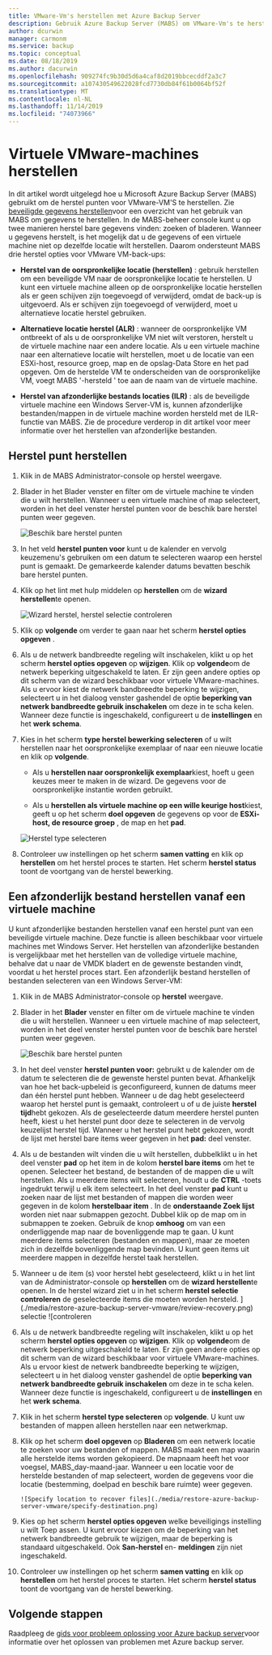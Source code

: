 ```yaml
---
title: VMware-Vm's herstellen met Azure Backup Server
description: Gebruik Azure Backup Server (MABS) om VMware-Vm's te herstellen die worden uitgevoerd op een VMware vCenter/ESXi-server.
author: dcurwin
manager: carmonm
ms.service: backup
ms.topic: conceptual
ms.date: 08/18/2019
ms.author: dacurwin
ms.openlocfilehash: 909274fc9b30d5d6a4caf8d2019bbcecddf2a3c7
ms.sourcegitcommit: a107430549622028fcd7730db84f61b0064bf52f
ms.translationtype: MT
ms.contentlocale: nl-NL
ms.lasthandoff: 11/14/2019
ms.locfileid: "74073966"
---
```

# <a name="restore-vmware-virtual-machines"></a>Virtuele VMware-machines herstellen

In dit artikel wordt uitgelegd hoe u Microsoft Azure Backup Server (MABS) gebruikt om de herstel punten voor VMware-VM'S te herstellen. Zie [beveiligde gegevens herstellen](https://docs.microsoft.com/azure/backup/backup-azure-alternate-dpm-server)voor een overzicht van het gebruik van MABS om gegevens te herstellen. In de MABS-beheer console kunt u op twee manieren herstel bare gegevens vinden: zoeken of bladeren. Wanneer u gegevens herstelt, is het mogelijk dat u de gegevens of een virtuele machine niet op dezelfde locatie wilt herstellen. Daarom ondersteunt MABS drie herstel opties voor VMware VM-back-ups:

* **Herstel van de oorspronkelijke locatie (herstellen)** : gebruik herstellen om een beveiligde VM naar de oorspronkelijke locatie te herstellen. U kunt een virtuele machine alleen op de oorspronkelijke locatie herstellen als er geen schijven zijn toegevoegd of verwijderd, omdat de back-up is uitgevoerd. Als er schijven zijn toegevoegd of verwijderd, moet u alternatieve locatie herstel gebruiken.

* **Alternatieve locatie herstel (ALR)** : wanneer de oorspronkelijke VM ontbreekt of als u de oorspronkelijke VM niet wilt verstoren, herstelt u de virtuele machine naar een andere locatie. Als u een virtuele machine naar een alternatieve locatie wilt herstellen, moet u de locatie van een ESXi-host, resource groep, map en de opslag-Data Store en het pad opgeven. Om de herstelde VM te onderscheiden van de oorspronkelijke VM, voegt MABS '-hersteld ' toe aan de naam van de virtuele machine.

* **Herstel van afzonderlijke bestands locaties (ILR)** : als de beveiligde virtuele machine een Windows Server-VM is, kunnen afzonderlijke bestanden/mappen in de virtuele machine worden hersteld met de ILR-functie van MABS. Zie de procedure verderop in dit artikel voor meer informatie over het herstellen van afzonderlijke bestanden.

## <a name="restore-a-recovery-point"></a>Herstel punt herstellen

1. Klik in de MABS Administrator-console op herstel weergave.

2. Blader in het Blader venster en filter om de virtuele machine te vinden die u wilt herstellen. Wanneer u een virtuele machine of map selecteert, worden in het deel venster herstel punten voor de beschik bare herstel punten weer gegeven.

    ![Beschik bare herstel punten](./media/restore-azure-backup-server-vmware/recovery-points.png)

3. In het veld **herstel punten voor** kunt u de kalender en vervolg keuzemenu's gebruiken om een datum te selecteren waarop een herstel punt is gemaakt. De gemarkeerde kalender datums bevatten beschik bare herstel punten.

4. Klik op het lint met hulp middelen op **herstellen** om de **wizard herstellen**te openen.

    ![Wizard herstel, herstel selectie controleren](./media/restore-azure-backup-server-vmware/recovery-wizard.png)

5. Klik op **volgende** om verder te gaan naar het scherm **herstel opties opgeven** .

6. Als u de netwerk bandbreedte regeling wilt inschakelen, klikt u op het scherm **herstel opties opgeven** op **wijzigen**. Klik op **volgende**om de netwerk beperking uitgeschakeld te laten. Er zijn geen andere opties op dit scherm van de wizard beschikbaar voor virtuele VMware-machines. Als u ervoor kiest de netwerk bandbreedte beperking te wijzigen, selecteert u in het dialoog venster gashendel de optie **beperking van netwerk bandbreedte gebruik inschakelen** om deze in te scha kelen. Wanneer deze functie is ingeschakeld, configureert u de **instellingen** en het **werk schema**.

7. Kies in het scherm **type herstel bewerking selecteren** of u wilt herstellen naar het oorspronkelijke exemplaar of naar een nieuwe locatie en klik op **volgende**.

     * Als u **herstellen naar oorspronkelijk exemplaar**kiest, hoeft u geen keuzes meer te maken in de wizard. De gegevens voor de oorspronkelijke instantie worden gebruikt.

     * Als u **herstellen als virtuele machine op een wille keurige host**kiest, geeft u op het scherm **doel opgeven** de gegevens op voor de **ESXi-host, de resource groep** , de map en het **pad**.

      ![Herstel type selecteren](./media/restore-azure-backup-server-vmware/recovery-type.png)

8. Controleer uw instellingen op het scherm **samen vatting** en klik op **herstellen** om het herstel proces te starten. Het scherm **herstel status** toont de voortgang van de herstel bewerking.

## <a name="restore-an-individual-file-from-a-vm"></a>Een afzonderlijk bestand herstellen vanaf een virtuele machine

U kunt afzonderlijke bestanden herstellen vanaf een herstel punt van een beveiligde virtuele machine. Deze functie is alleen beschikbaar voor virtuele machines met Windows Server. Het herstellen van afzonderlijke bestanden is vergelijkbaar met het herstellen van de volledige virtuele machine, behalve dat u naar de VMDK bladert en de gewenste bestanden vindt, voordat u het herstel proces start. Een afzonderlijk bestand herstellen of bestanden selecteren van een Windows Server-VM:

1. Klik in de MABS Administrator-console op **herstel** weergave.

2. Blader in het **Blader** venster en filter om de virtuele machine te vinden die u wilt herstellen. Wanneer u een virtuele machine of map selecteert, worden in het deel venster herstel punten voor de beschik bare herstel punten weer gegeven.

    ![Beschik bare herstel punten](./media/restore-azure-backup-server-vmware/recovery-points.png)

3. In het deel venster **herstel punten voor:** gebruikt u de kalender om de datum te selecteren die de gewenste herstel punten bevat. Afhankelijk van hoe het back-upbeleid is geconfigureerd, kunnen de datums meer dan één herstel punt hebben. Wanneer u de dag hebt geselecteerd waarop het herstel punt is gemaakt, controleert u of u de juiste **herstel tijd**hebt gekozen. Als de geselecteerde datum meerdere herstel punten heeft, kiest u het herstel punt door deze te selecteren in de vervolg keuzelijst herstel tijd. Wanneer u het herstel punt hebt gekozen, wordt de lijst met herstel bare items weer gegeven in het **pad:** deel venster.

4. Als u de bestanden wilt vinden die u wilt herstellen, dubbelklikt u in het deel venster **pad** op het item in de kolom **herstel bare items** om het te openen. Selecteer het bestand, de bestanden of de mappen die u wilt herstellen. Als u meerdere items wilt selecteren, houdt u de **CTRL** -toets ingedrukt terwijl u elk item selecteert. In het deel venster **pad** kunt u zoeken naar de lijst met bestanden of mappen die worden weer gegeven in de kolom **herstelbaar item** . In de **onderstaande Zoek lijst** worden niet naar submappen gezocht. Dubbel klik op de map om in submappen te zoeken. Gebruik de knop **omhoog** om van een onderliggende map naar de bovenliggende map te gaan. U kunt meerdere items selecteren (bestanden en mappen), maar ze moeten zich in dezelfde bovenliggende map bevinden. U kunt geen items uit meerdere mappen in dezelfde herstel taak herstellen.

5. Wanneer u de item (s) voor herstel hebt geselecteerd, klikt u in het lint van de Administrator-console op **herstellen** om de **wizard herstellen**te openen. In de herstel wizard ziet u in het scherm **herstel selectie controleren** de geselecteerde items die moeten worden hersteld.
    ](./media/restore-azure-backup-server-vmware/review-recovery.png) selectie ![controleren

6. Als u de netwerk bandbreedte regeling wilt inschakelen, klikt u op het scherm **herstel opties opgeven** op **wijzigen**. Klik op **volgende**om de netwerk beperking uitgeschakeld te laten. Er zijn geen andere opties op dit scherm van de wizard beschikbaar voor virtuele VMware-machines. Als u ervoor kiest de netwerk bandbreedte beperking te wijzigen, selecteert u in het dialoog venster gashendel de optie **beperking van netwerk bandbreedte gebruik inschakelen** om deze in te scha kelen. Wanneer deze functie is ingeschakeld, configureert u de **instellingen** en het **werk schema**.
7. Klik in het scherm **herstel type selecteren** op **volgende**. U kunt uw bestanden of mappen alleen herstellen naar een netwerkmap.
8. Klik op het scherm **doel opgeven** op **Bladeren** om een netwerk locatie te zoeken voor uw bestanden of mappen. MABS maakt een map waarin alle herstelde items worden gekopieerd. De mapnaam heeft het voor voegsel, MABS_day-maand-jaar. Wanneer u een locatie voor de herstelde bestanden of map selecteert, worden de gegevens voor die locatie (bestemming, doelpad en beschik bare ruimte) weer gegeven.

       ![Specify location to recover files](./media/restore-azure-backup-server-vmware/specify-destination.png)

9. Kies op het scherm **herstel opties opgeven** welke beveiligings instelling u wilt Toep assen. U kunt ervoor kiezen om de beperking van het netwerk bandbreedte gebruik te wijzigen, maar de beperking is standaard uitgeschakeld. Ook **San-herstel** en- **meldingen** zijn niet ingeschakeld.
10. Controleer uw instellingen op het scherm **samen vatting** en klik op **herstellen** om het herstel proces te starten. Het scherm **herstel status** toont de voortgang van de herstel bewerking.

## <a name="next-steps"></a>Volgende stappen

Raadpleeg de [gids voor probleem oplossing voor Azure backup server](./backup-azure-mabs-troubleshoot.md)voor informatie over het oplossen van problemen met Azure backup server.
